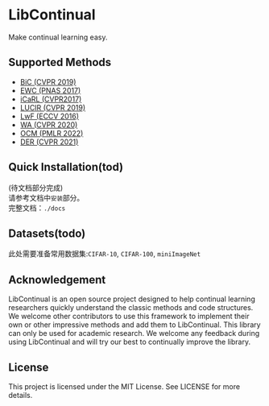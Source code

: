 # LibContinual
Make continual learning easy.

## Supported Methods
+ [BiC (CVPR 2019)](https://arxiv.org/abs/1905.13260)
+ [EWC (PNAS 2017)](https://arxiv.org/abs/1612.00796)
+ [iCaRL (CVPR2017)](https://arxiv.org/abs/1611.07725)
+ [LUCIR (CVPR 2019)](https://openaccess.thecvf.com/content_CVPR_2019/html/Hou_Learning_a_Unified_Classifier_Incrementally_via_Rebalancing_CVPR_2019_paper.html)
+ [LwF (ECCV 2016)](https://arxiv.org/abs/1606.09282)
+ [WA (CVPR 2020)](https://arxiv.org/abs/1911.07053)
+ [OCM (PMLR 2022)](https://proceedings.mlr.press/v162/guo22g.html)
+ [DER (CVPR 2021)](https://arxiv.org/abs/2103.16788)


## Quick Installation(tod)
(待文档部分完成)  <br>
请参考文档中`安装`部分。 <br>
完整文档：`./docs`

## Datasets(todo)
此处需要准备常用数据集:`CIFAR-10`, `CIFAR-100`, `miniImageNet`

## Acknowledgement
LibContinual is an open source project designed to help continual learning researchers quickly understand the classic methods and code structures. We welcome other contributors to use this framework to implement their own or other impressive methods and add them to LibContinual. This library can only be used for academic research. We welcome any feedback during using LibContinual and will try our best to continually improve the library.

## License
This project is licensed under the MIT License. See LICENSE for more details.
